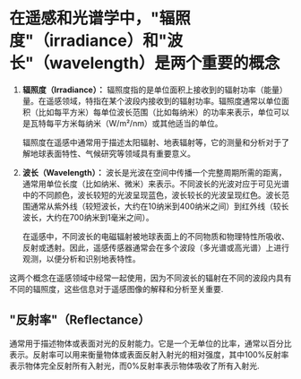 # 在遥感和光谱学中，"辐照度"（irradiance）和"波长"（wavelength）是两个重要的概念

1. **辐照度（Irradiance）：**
   辐照度指的是单位面积上接收到的辐射功率（能量）量。在遥感领域，特指在某个波段内接收到的辐射功率。辐照度通常以单位面积（比如每平方米）每单位波长范围（比如每纳米）的功率来表示，单位可以是瓦特每平方米每纳米（W/m²/nm）或其他适当的单位。

   辐照度在遥感中通常用于描述太阳辐射、地表辐射等，它的测量和分析对于了解地球表面特性、气候研究等领域具有重要意义。

2. **波长（Wavelength）：**
   波长是光波在空间中传播一个完整周期所需的距离，通常用单位长度（比如纳米、微米）来表示。不同波长的光波对应于可见光谱中的不同颜色，波长较短的光波呈现蓝色，波长较长的光波呈现红色。波长范围通常从紫外线（较短波长，大约在10纳米到400纳米之间）到红外线（较长波长，大约在700纳米到1毫米之间）。

   在遥感中，不同波长的电磁辐射被地球表面上的不同物质和物理特性所吸收、反射或透射。因此，遥感传感器通常会在多个波段（多光谱或高光谱）上进行观测，以便分析和识别地表特性。

这两个概念在遥感领域中经常一起使用，因为不同波长的辐射在不同的波段内具有不同的辐照度，这些信息对于遥感图像的解释和分析至关重要.

## "反射率"（Reflectance）

   通常用于描述物体或表面对光的反射能力。它是一个无单位的比率，通常以百分比表示。反射率可以用来衡量物体或表面反射入射光的相对强度，其中100%反射率表示物体完全反射所有入射光，而0%反射率表示物体吸收了所有入射光.
